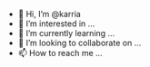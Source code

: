 - 👋 Hi, I’m @karria
- 👀 I’m interested in ...
- 🌱 I’m currently learning ...
- 💞️ I’m looking to collaborate on ...
- 📫 How to reach me ...

<!---
karria/karria is a ✨ special ✨ repository because its `README.md` (this file) appears on your GitHub profile.
You can click the Preview link to take a look at your changes.
--->
